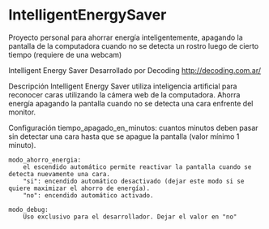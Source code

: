 # IntelligentEnergySaver
Proyecto personal para ahorrar energía inteligentemente, apagando la pantalla de la computadora cuando no se detecta un rostro luego de cierto tiempo (requiere de una webcam)

Intelligent Energy Saver
Desarrollado por Decoding
http://decoding.com.ar/

Descripción
    Intelligent Energy Saver utiliza inteligencia artificial para reconocer caras utilizando
    la cámera web de la computadora.
    Ahorra energía apagando la pantalla cuando no se detecta una cara enfrente del monitor.

Configuración
    tiempo_apagado_en_minutos:
        cuantos minutos deben pasar sin detectar una cara hasta que se apague la pantalla
        (valor mínimo 1 minuto).

    modo_ahorro_energia:
        el escendido automático permite reactivar la pantalla cuando se detecta nuevamente una cara.
        "si": encendido automático desactivado (dejar este modo si se quiere maximizar el ahorro de energía).
        "no": encendido automático activado.

    modo_debug:
        Uso exclusivo para el desarrollador. Dejar el valor en "no"



